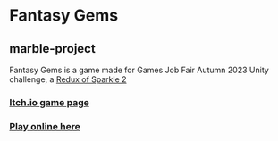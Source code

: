 # Fantasy Gems
## marble-project

Fantasy Gems is a game made for Games Job Fair Autumn 2023 Unity challenge, a [Redux of  Sparkle 2 ](https://www.google.com](https://store.steampowered.com/app/370550/Sparkle_2/)https://store.steampowered.com/app/370550/Sparkle_2/)

### [Itch.io game page](https://kellysilva.itch.io/fantasy-gems)
### [Play online here](https://sharemygame.com/@kellyrmsilva/marble-project)
